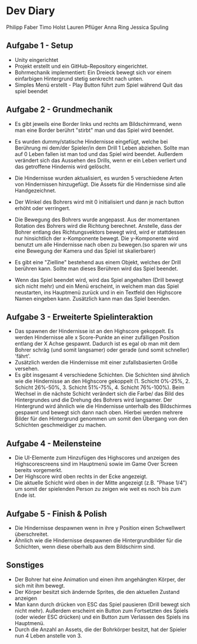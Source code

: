 # Dev Diary

Philipp Faber
Timo Holst
Lauren Pflüger
Anna Ring
Jessica Spuling

## Aufgabe 1 - Setup
- Unity eingerichtet 
- Projekt erstellt und ein GitHub-Repository eingerichtet.
- Bohrmechanik implementiert: Ein Dreieck bewegt sich vor einem einfarbigen Hintergrund stetig senkrecht nach unten.
- Simples Menü erstellt - Play Button führt zum Spiel während Quit das spiel beendet

## Aufgabe 2 - Grundmechanik
- Es gibt jeweils eine Border links und rechts am Bildschirmrand, wenn man eine Border berührt "stirbt" man und das Spiel wird beendet.

- Es wurden dummy/statische Hindernisse eingefügt, welche bei Berührung mi dem/der Spieler/in dem Drill 1 Leben abziehen. Sollte man auf 0 Leben fallen ist man tod und das Spiel wird beendet. Außerdem verändert sich das Aussehen des Drills, wenn er ein Leben verliert und das getroffene Hindernis wird gelöscht.
- Die Hindernisse wurden aktualisiert, es wurden 5 verschiedene Arten von Hindernissen hinzugefügt. Die Assets für die Hindernisse sind alle Handgezeichnet.

- Der Winkel des Bohrers wird mit 0 initialisiert und dann je nach button erhöht oder verringert. 
- Die Bewegung des Bohrers wurde angepasst. Aus der momentanen Rotation des Bohrers wird die Richtung berechnet. Anstelle, dass der Bohrer entlang des Richtungsvektors bewegt wird, wird er stattdessen nur hinsichtlich der x-Komponente bewegt. Die y-Komponente wird benutzt um alle Hindernisse nach oben zu bewegen.(so sparen wir uns eine Bewegung der Kamera und das Spiel ist skalierbarer)

- Es gibt eine "Zielline" bestehend aus einem Objekt, welches der Drill berühren kann. Sollte man dieses Berühren wird das Spiel beendet.


- Wenn das Spiel beendet wird, wird das Spiel angehalten (Drill bewegt sich nicht mehr) und ein Menü erscheint, in welchem man das Spiel neustarten, ins Hauptmenü zurück und in ein Textfeld den Highscore Namen eingeben kann. Zusätzlich kann man das Spiel beenden.

## Aufgabe 3 - Erweiterte Spielinteraktion
- Das spawnen der Hindernisse ist an den Highscore gekoppelt. Es werden Hindernisse alle x Score-Punkte an einer zufälligen Position entlang der X Achse gespawnt. Dadurch ist es egal ob man mit dem Bohrer schräg (und somit langsamer) oder gerade (und somit schneller) 'fährt'. 
- Zusätzlich werden die Hindernisse mit einer zufallsbasierten Größe versehen.
- Es gibt insgesamt 4 verschiedene Schichten. Die Schichten sind ähnlich wie die Hindernisse an den Highscore gekoppelt (1. Schicht 0%-25%, 2. Schicht 26%-50%, 3. Schicht 51%-75%, 4. Schicht 76%-100%). Beim Wechsel in die nächste Schicht verändert sich die Farbe/ das Bild des Hintergrundes und die Drehung des Bohrers wird langsamer. Der Hintergrund wird ähnlich wie die Hindernisse unterhalb des Bildschirmes gespawnt und bewegt sich dann nach oben. Hierbei werden mehrere Bilder für den Hintergrund genommen um somit den Übergang von den Schichten geschmeidiger zu machen.



## Aufgabe 4 - Meilensteine
- Die UI-Elemente zum Hinzufügen des Highscores und anzeigen des Highscorescreens sind im Hauptmenü sowie im Game Over Screen bereits vorgemerkt.
- Der Highscore wird oben rechts in der Ecke angezeigt.
- Die aktuelle Schicht wird oben in der Mitte angezeigt (z.B. "Phase 1/4") um somit der spielenden Person zu zeigen wie weit es noch bis zum Ende ist.
  
## Aufgabe 5 - Finish & Polish
- Die Hindernisse despawnen wenn in ihre y Position einen Schwellwert überschreitet.
- Ähnlich wie die Hindernisse despawnen die Hintergrundbilder für die Schichten, wenn diese oberhalb aus dem Bildschirm sind. 

## Sonstiges
- Der Bohrer hat eine Animation und einen ihm angehängten Körper, der sich mit ihm bewegt.
- Der Körper besitzt sich ändernde Sprites, die den aktuellen Zustand anzeigen
- Man kann durch drücken von ESC das Spiel pausieren (Drill bewegt sich nicht mehr). Außerdem erscheint ein Button zum Fortsetzten des Spiels (oder wieder ESC drücken) und ein Button zum Verlassen des Spiels ins Hauptmenü.
- Durch die Anzahl an Assets, die der Bohrkörper besitzt, hat der Spieler nun 4 Leben anstelle von 3.
